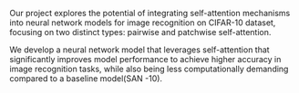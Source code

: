 Our project explores the potential of integrating self-attention mechanisms into neural network models for image recognition on CIFAR-10 dataset, focusing on two distinct types: pairwise and patchwise self-attention. 

We develop a neural network model that leverages self-attention that significantly improves model performance to achieve higher accuracy in image recognition tasks, while also being less computationally demanding compared to a baseline model(SAN -10). 

